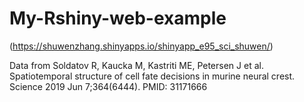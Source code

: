 # My-Rshiny-web-example
(https://shuwenzhang.shinyapps.io/shinyapp_e95_sci_shuwen/)

Data from
Soldatov R, Kaucka M, Kastriti ME, Petersen J et al. 
Spatiotemporal structure of cell fate decisions in murine neural crest. Science 2019 Jun 7;364(6444). PMID: 31171666

